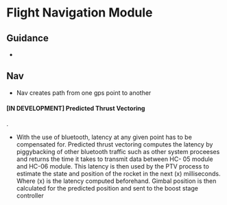 # Flight Navigation Module

## Guidance

* 



## Nav

* Nav creates path from one gps point to another


#### [IN DEVELOPMENT] Predicted Thrust Vectoring
.
* With the use of bluetooth, latency at any given point has to be compensated for. Predicted thrust vectoring computes the latency by piggybacking of other bluetooth traffic such as other system proceeses and returns the time it takes to transmit data between HC- 05 module and HC-06 module. This latency is then used by the PTV process to estimate the state and position of the rocket in the next (x) milliseconds. Where (x) is the latency computed beforehand. Gimbal position is then calculated for the predicted position and sent to the boost stage controller

